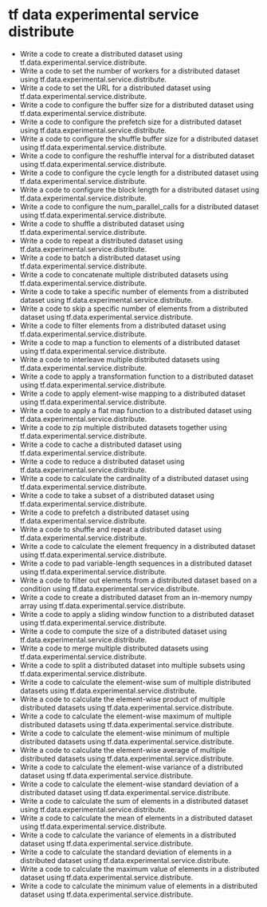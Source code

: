# tf data experimental service distribute

- Write a code to create a distributed dataset using tf.data.experimental.service.distribute.
- Write a code to set the number of workers for a distributed dataset using tf.data.experimental.service.distribute.
- Write a code to set the URL for a distributed dataset using tf.data.experimental.service.distribute.
- Write a code to configure the buffer size for a distributed dataset using tf.data.experimental.service.distribute.
- Write a code to configure the prefetch size for a distributed dataset using tf.data.experimental.service.distribute.
- Write a code to configure the shuffle buffer size for a distributed dataset using tf.data.experimental.service.distribute.
- Write a code to configure the reshuffle interval for a distributed dataset using tf.data.experimental.service.distribute.
- Write a code to configure the cycle length for a distributed dataset using tf.data.experimental.service.distribute.
- Write a code to configure the block length for a distributed dataset using tf.data.experimental.service.distribute.
- Write a code to configure the num_parallel_calls for a distributed dataset using tf.data.experimental.service.distribute.
- Write a code to shuffle a distributed dataset using tf.data.experimental.service.distribute.
- Write a code to repeat a distributed dataset using tf.data.experimental.service.distribute.
- Write a code to batch a distributed dataset using tf.data.experimental.service.distribute.
- Write a code to concatenate multiple distributed datasets using tf.data.experimental.service.distribute.
- Write a code to take a specific number of elements from a distributed dataset using tf.data.experimental.service.distribute.
- Write a code to skip a specific number of elements from a distributed dataset using tf.data.experimental.service.distribute.
- Write a code to filter elements from a distributed dataset using tf.data.experimental.service.distribute.
- Write a code to map a function to elements of a distributed dataset using tf.data.experimental.service.distribute.
- Write a code to interleave multiple distributed datasets using tf.data.experimental.service.distribute.
- Write a code to apply a transformation function to a distributed dataset using tf.data.experimental.service.distribute.
- Write a code to apply element-wise mapping to a distributed dataset using tf.data.experimental.service.distribute.
- Write a code to apply a flat map function to a distributed dataset using tf.data.experimental.service.distribute.
- Write a code to zip multiple distributed datasets together using tf.data.experimental.service.distribute.
- Write a code to cache a distributed dataset using tf.data.experimental.service.distribute.
- Write a code to reduce a distributed dataset using tf.data.experimental.service.distribute.
- Write a code to calculate the cardinality of a distributed dataset using tf.data.experimental.service.distribute.
- Write a code to take a subset of a distributed dataset using tf.data.experimental.service.distribute.
- Write a code to prefetch a distributed dataset using tf.data.experimental.service.distribute.
- Write a code to shuffle and repeat a distributed dataset using tf.data.experimental.service.distribute.
- Write a code to calculate the element frequency in a distributed dataset using tf.data.experimental.service.distribute.
- Write a code to pad variable-length sequences in a distributed dataset using tf.data.experimental.service.distribute.
- Write a code to filter out elements from a distributed dataset based on a condition using tf.data.experimental.service.distribute.
- Write a code to create a distributed dataset from an in-memory numpy array using tf.data.experimental.service.distribute.
- Write a code to apply a sliding window function to a distributed dataset using tf.data.experimental.service.distribute.
- Write a code to compute the size of a distributed dataset using tf.data.experimental.service.distribute.
- Write a code to merge multiple distributed datasets using tf.data.experimental.service.distribute.
- Write a code to split a distributed dataset into multiple subsets using tf.data.experimental.service.distribute.
- Write a code to calculate the element-wise sum of multiple distributed datasets using tf.data.experimental.service.distribute.
- Write a code to calculate the element-wise product of multiple distributed datasets using tf.data.experimental.service.distribute.
- Write a code to calculate the element-wise maximum of multiple distributed datasets using tf.data.experimental.service.distribute.
- Write a code to calculate the element-wise minimum of multiple distributed datasets using tf.data.experimental.service.distribute.
- Write a code to calculate the element-wise average of multiple distributed datasets using tf.data.experimental.service.distribute.
- Write a code to calculate the element-wise variance of a distributed dataset using tf.data.experimental.service.distribute.
- Write a code to calculate the element-wise standard deviation of a distributed dataset using tf.data.experimental.service.distribute.
- Write a code to calculate the sum of elements in a distributed dataset using tf.data.experimental.service.distribute.
- Write a code to calculate the mean of elements in a distributed dataset using tf.data.experimental.service.distribute.
- Write a code to calculate the variance of elements in a distributed dataset using tf.data.experimental.service.distribute.
- Write a code to calculate the standard deviation of elements in a distributed dataset using tf.data.experimental.service.distribute.
- Write a code to calculate the maximum value of elements in a distributed dataset using tf.data.experimental.service.distribute.
- Write a code to calculate the minimum value of elements in a distributed dataset using tf.data.experimental.service.distribute.